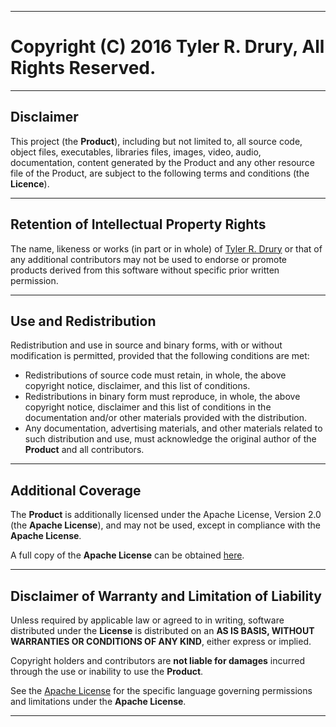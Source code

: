 ----------------------------------------------------------------

# Copyright (C) 2016 Tyler R. Drury, All Rights Reserved.
    
----------------------------------------------------------------

## Disclaimer

This project (the **Product**), including but not limited to,
all source code, object files, executables, libraries files,
images, video, audio, documentation, content generated by
the Product and any other resource file of the Product,
are subject to the following terms and conditions (the **Licence**).

----------------------------------------------------------------

## Retention of Intellectual Property Rights

The name, likeness or works (in part or in whole)
of [Tyler R. Drury]() or that of any additional contributors
may not be used to endorse or promote products derived
from this software without specific prior written permission.

----------------------------------------------------------------

## Use and Redistribution

Redistribution and use in source and binary forms,
with or without modification is permitted,
provided that the following conditions are met:

* Redistributions of source code must retain, in whole,
the above copyright notice, disclaimer, and this list of conditions.
* Redistributions in binary form must reproduce, in whole,
the above copyright notice, disclaimer
and this list of conditions in the documentation
and/or other materials provided with the distribution.
* Any documentation, advertising materials,
and other materials related to such distribution and use,
must acknowledge the original author of the **Product** and all contributors.


----------------------------------------------------------------

## Additional Coverage

The **Product** is additionally licensed under the Apache License, Version 2.0 (the **Apache License**),
and may not be used, except in compliance with the **Apache License**.

A full copy of the **Apache License** can be obtained [here](http://www.apache.org/licenses/LICENSE-2.0).

----------------------------------------------------------------

## Disclaimer of Warranty and Limitation of Liability

Unless required by applicable law or agreed to in writing,
software distributed under the **License** is distributed on an
**AS IS BASIS, WITHOUT WARRANTIES OR CONDITIONS OF ANY KIND**,
either express or implied.

Copyright holders and contributors are **not liable for damages** incurred through the use or inability to use the **Product**.

See the [Apache License](http://www.apache.org/licenses/LICENSE-2.0) for the specific language governing permissions and
limitations under the **Apache License**.

----------------------------------------------------------------
